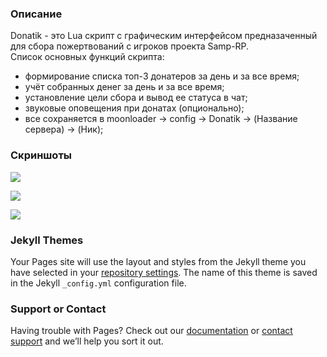 ### Описание

Donatik - это Lua скрипт с графическим интерфейсом предназаченный для сбора пожертвований с игроков проекта Samp-RP.                                   
Список основных функций скрипта:
-   формирование списка топ-3 донатеров за день и за все время;
-   учёт собранных денег за день и за все время;
-   установление цели сбора и вывод ее статуса в чат;
-   звуковые оповещения при донатах (опционально);
-   все сохраняется в moonloader -> config -> Donatik -> (Название сервера) -> (Ник);

### Скриншоты

![ ](https://i.imgur.com/SJXbUGx.png)

![ ](https://i.imgur.com/UqN1PUU.png)

![ ](https://i.imgur.com/ZlJZrdp.png)


### Jekyll Themes

Your Pages site will use the layout and styles from the Jekyll theme you have selected in your [repository settings](https://github.com/Vlaek/Donatik/settings). The name of this theme is saved in the Jekyll `_config.yml` configuration file.

### Support or Contact

Having trouble with Pages? Check out our [documentation](https://docs.github.com/categories/github-pages-basics/) or [contact support](https://github.com/contact) and we’ll help you sort it out.
